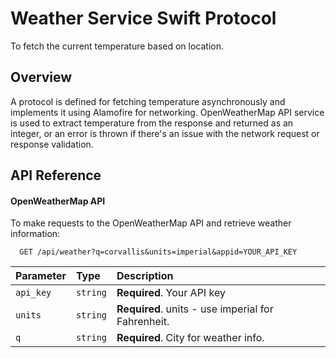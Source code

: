 
# Weather Service Swift Protocol

To fetch the current temperature based on location.

## Overview
A protocol is defined for fetching temperature asynchronously and implements it using Alamofire for networking. OpenWeatherMap API service is used to extract temperature from the response and returned as an integer, or an error is thrown if there's an issue with the network request or response validation.

## API Reference

#### OpenWeatherMap API
To make requests to the OpenWeatherMap API and retrieve weather information:
```http
  GET /api/weather?q=corvallis&units=imperial&appid=YOUR_API_KEY
```

| Parameter | Type     | Description                |
| :-------- | :------- | :------------------------- |
| `api_key` | `string` | **Required**. Your API key |
| `units` | `string` | **Required**. units - use imperial for Fahrenheit. |
| `q` | `string` | **Required**. City for weather info. |

